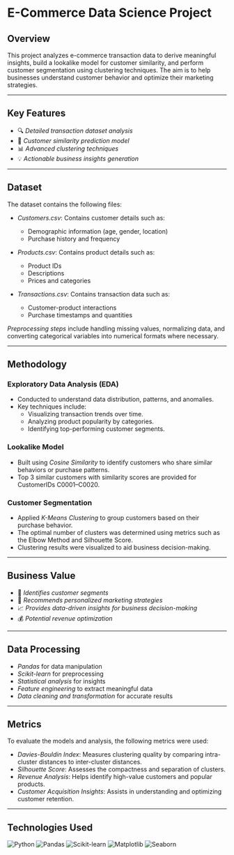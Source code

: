 # E-Commerce Data Science Project

## Overview
This project analyzes e-commerce transaction data to derive meaningful insights, build a lookalike model for customer similarity, and perform customer segmentation using clustering techniques. The aim is to help businesses understand customer behavior and optimize their marketing strategies.

---

## Key Features

- 🔍 *Detailed transaction dataset analysis*
- 🤝 *Customer similarity prediction model*
- 📊 *Advanced clustering techniques*
- 💡 *Actionable business insights generation*

---

## Dataset

The dataset contains the following files:

- *Customers.csv*: Contains customer details such as:
  - Demographic information (age, gender, location)
  - Purchase history and frequency

- *Products.csv*: Contains product details such as:
  - Product IDs
  - Descriptions
  - Prices and categories

- *Transactions.csv*: Contains transaction data such as:
  - Customer-product interactions
  - Purchase timestamps and quantities

*Preprocessing steps* include handling missing values, normalizing data, and converting categorical variables into numerical formats where necessary.

---

## Methodology

### Exploratory Data Analysis (EDA)
- Conducted to understand data distribution, patterns, and anomalies.
- Key techniques include:
  - Visualizing transaction trends over time.
  - Analyzing product popularity by categories.
  - Identifying top-performing customer segments.
  
### Lookalike Model
- Built using *Cosine Similarity* to identify customers who share similar behaviors or purchase patterns.
- Top 3 similar customers with similarity scores are provided for CustomerIDs C0001–C0020.

### Customer Segmentation
- Applied *K-Means Clustering* to group customers based on their purchase behavior.
- The optimal number of clusters was determined using metrics such as the Elbow Method and Silhouette Score.
- Clustering results were visualized to aid business decision-making.

---

## Business Value

- 🎯 *Identifies customer segments*
- 🚀 *Recommends personalized marketing strategies*
- 📈 *Provides data-driven insights for business decision-making*
- 💰 *Potential revenue optimization*

---

## Data Processing

- *Pandas* for data manipulation
- *Scikit-learn* for preprocessing
- *Statistical analysis* for insights
- *Feature engineering* to extract meaningful data
- *Data cleaning and transformation* for accurate results

---

## Metrics

To evaluate the models and analysis, the following metrics were used:

- *Davies-Bouldin Index*: Measures clustering quality by comparing intra-cluster distances to inter-cluster distances.
- *Silhouette Score*: Assesses the compactness and separation of clusters.
- *Revenue Analysis*: Helps identify high-value customers and popular products.
- *Customer Acquisition Insights*: Assists in understanding and optimizing customer retention.

---

## Technologies Used

![Python](https://img.shields.io/badge/Python-3.8+-blue)
![Pandas](https://img.shields.io/badge/Pandas-Data%20Analysis-green)
![Scikit-learn](https://img.shields.io/badge/Scikit--learn-ML-red)
![Matplotlib](https://img.shields.io/badge/Matplotlib-Visualization-orange)
![Seaborn](https://img.shields.io/badge/Seaborn-Statistical-blueviolet)

